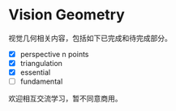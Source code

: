 # Vision Geometry
视觉几何相关内容，包括如下已完成和待完成部分。
- [x] perspective n points
- [x] triangulation
- [x] essential
- [ ] fundamental

欢迎相互交流学习，暂不同意商用。
